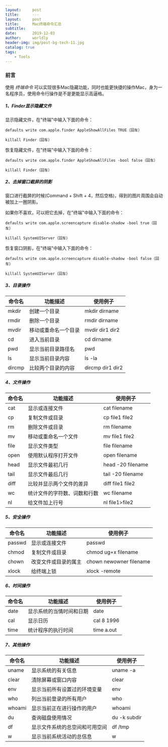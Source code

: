 ```yaml
---
layout:     post
title:      ---
layout:     post
title:      Mac终端命令汇总
subtitle:   
date:       2019-12-03
author:     worldly
header-img: img/post-bg-tech-11.jpg
catalog: true
tags:
    - Tools
---
```


### 前言

使用 *终端命令* 可以实现很多Mac隐藏功能，同时也能更快捷的操作Mac，身为一名程序员，使用命令行操作是不是更能显示高逼格。

##### 1、Finder显示隐藏文件

显示隐藏文件，在"终端"中输入下面的命令：

```
defaults write com.apple.finder AppleShowAllFiles TRUE（回车）  

killall Finder（回车）
```

恢复隐藏文件，在"终端"中输入下面的命令：

```
defaults write com.apple.finder AppleShowAllFiles -bool false（回车）

killall Finder（回车）
```

##### 2、去掉窗口截屏的阴影

窗口进行截屏的时候(Command + Shift + 4，然后空格)，得到的图片周围会自动被加上一圈阴影。

如果你不喜欢，可以把它去掉，在"终端"中输入下面的命令：

```
defaults write com.apple.screencapture disable-shadow -bool true（回车）

killall SystemUIServer（回车）
```

恢复窗口阴影，在"终端"中输入下面的命令：

```
defaults write com.apple.screencapture disable-shadow -bool false（回车）

killall SystemUIServer（回车）
```

##### 3、目录操作

命令名    | 功能描述       | 使用例子
------ | ---------- | ----------------
mkdir  | 创建一个目录     | mkdir dirname
rmdir  | 删除一个目录     | rmdir dirname
mvdir  | 移动或重命名一个目录 | mvdir dir1 dir2
cd     | 进入当前目录     | cd dirname
pwd    | 显示当前目录路径名  | pwd
ls     | 显示当前目录内容   | ls -la
dircmp | 比较两个目录的内容  | dircmp dir1 dir2

##### 4、文件操作

命令名  | 功能描述           | 使用例子
---- | -------------- | -----------------
cat  | 显示或连接文件        | cat filename
cp   | 复制文件或目录        | cp file1 file2
rm   | 删除文件或目录        | rm filename
mv   | 移动或重命名一个文件     | mv file1 file2
file | 显示文件类型         | file filename
open | 使用默认程序打开文件     | open filename
head | 显示文件最初几行       | head -20 filename
tail | 显示文件最后几行       | tail -20 filename
diff | 比较并显示两个文件的差异   | diff file1 file2
wc   | 统计文件的字符数、词数和行数 | wc filename
nl   | 给文件加上行号        | nl file1>file2

##### 5、安全操作

命令名  | 功能描述           | 使用例子
---- | -------------- | -----------------
passwd  | 显示或连接文件        | passwd
chmod   | 复制文件或目录        | chmod ug+x filename
chown   | 改变文件或目录的属主        | chown newowner filename
xlock   | 给终端上锁     | xlock -remote

##### 6、时间操作

命令名  | 功能描述           | 使用例子
---- | -------------- | -----------------
date  | 显示系统的当情时间和日期        | date
cal   | 显示日历        | cal 8 1996
time   | 统计程序的执行时间        | time a.out

##### 7、其他操作

命令名  | 功能描述           | 使用例子
---- | -------------- | -----------------
uname  | 显示系统的有关信息        | uname -a
clear   | 清除屏幕或窗口内容        | clear
env   | 显示当前所有设置过的环境变量       | env
who   | 列出当前登录的所有用户      | who
whoami   | 显示当前正在进行操作的用户       | whoami
du   | 查询磁盘使用情况       | du -k subdir
df   | 显示文件系统的总空间和可用空间       | df /tmp
w   | 显示当前系统活动的总信息       | w
